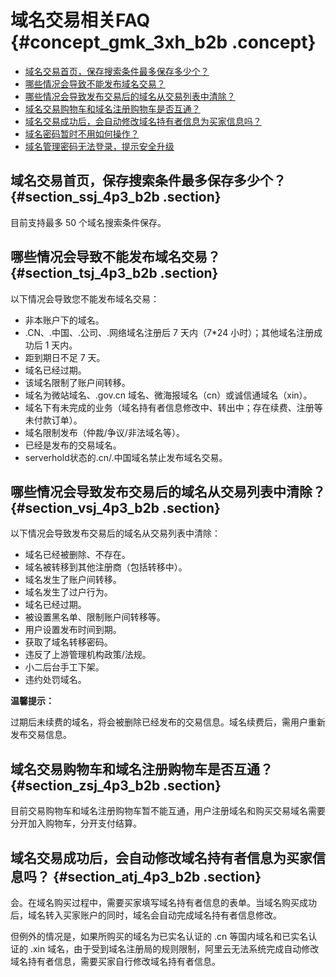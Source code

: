 # 域名交易相关FAQ {#concept_gmk_3xh_b2b .concept}

-   [域名交易首页，保存搜索条件最多保存多少个？](#section_ssj_4p3_b2b)
-   [哪些情况会导致不能发布域名交易？](#section_tsj_4p3_b2b)
-   [哪些情况会导致发布交易后的域名从交易列表中清除？](#section_vsj_4p3_b2b)
-   [域名交易购物车和域名注册购物车是否互通？](#section_zsj_4p3_b2b)
-   [域名交易成功后，会自动修改域名持有者信息为买家信息吗？](#section_atj_4p3_b2b)
-   [域名密码暂时不用如何操作？](#section_dtj_4p3_b2b)
-   [域名管理密码无法登录，提示安全升级](#section_etj_4p3_b2b)

## 域名交易首页，保存搜索条件最多保存多少个？ {#section_ssj_4p3_b2b .section}

目前支持最多 50 个域名搜索条件保存。

## 哪些情况会导致不能发布域名交易？ {#section_tsj_4p3_b2b .section}

以下情况会导致您不能发布域名交易：

-   非本账户下的域名。
-   .CN、.中国、.公司、.网络域名注册后 7 天内（7\*24 小时）；其他域名注册成功后 1 天内。
-   距到期日不足 7 天。
-   域名已经过期。
-   该域名限制了账户间转移。
-   域名为微站域名、.gov.cn 域名、微海报域名（cn）或诚信通域名（xin）。
-   域名下有未完成的业务（域名持有者信息修改中、转出中；存在续费、注册等未付款订单）。
-   域名限制发布（仲裁/争议/非法域名等）。
-   已经是发布的交易域名。
-   serverhold状态的.cn/.中国域名禁止发布域名交易。

## 哪些情况会导致发布交易后的域名从交易列表中清除？ {#section_vsj_4p3_b2b .section}

以下情况会导致发布交易后的域名从交易列表中清除：

-   域名已经被删除、不存在。
-   域名被转移到其他注册商（包括转移中）。
-   域名发生了账户间转移。
-   域名发生了过户行为。
-   域名已经过期。
-   被设置黑名单、限制账户间转移等。
-   用户设置发布时间到期。
-   获取了域名转移密码。
-   违反了上游管理机构政策/法规。
-   小二后台手工下架。
-   违约处罚域名。

**温馨提示：**

过期后未续费的域名，将会被删除已经发布的交易信息。域名续费后，需用户重新发布交易信息。

## 域名交易购物车和域名注册购物车是否互通？ {#section_zsj_4p3_b2b .section}

目前交易购物车和域名注册购物车暂不能互通，用户注册域名和购买交易域名需要分开加入购物车，分开支付结算。

## 域名交易成功后，会自动修改域名持有者信息为买家信息吗？ {#section_atj_4p3_b2b .section}

会。在域名购买过程中，需要买家填写域名持有者信息的表单。当域名购买成功后，域名转入买家账户的同时，域名会自动完成域名持有者信息修改。

但例外的情况是，如果所购买的域名为已实名认证的 .cn 等国内域名和已实名认证的 .xin 域名，由于受到域名注册局的规则限制，阿里云无法系统完成自动修改域名持有者信息，需要买家自行修改域名持有者信息。

